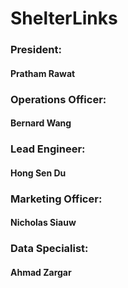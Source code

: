 # ShelterLinks


### President: 
#### Pratham Rawat
### Operations Officer: 
#### Bernard Wang
### Lead Engineer:
#### Hong Sen Du
### Marketing Officer:
#### Nicholas Siauw
### Data Specialist:
#### Ahmad Zargar
